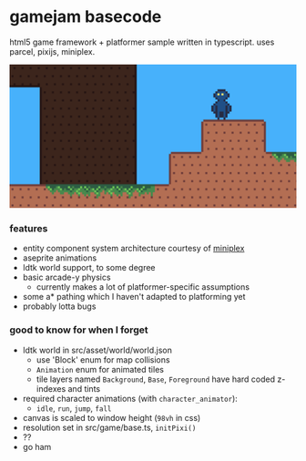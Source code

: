 # gamejam basecode

html5 game framework + platformer sample written in typescript. uses parcel, pixijs, miniplex.

![screenshot of the sample game](./screenshot.png)

### features

- entity component system architecture courtesy of [miniplex](https://github.com/hmans/miniplex)
- aseprite animations
- ldtk world support, to some degree
- basic arcade-y physics
  - currently makes a lot of platformer-specific assumptions
- some a\* pathing which I haven't adapted to platforming yet
- probably lotta bugs

### good to know for when I forget

- ldtk world in src/asset/world/world.json
  - use 'Block' enum for map collisions
  - `Animation` enum for animated tiles
  - tile layers named `Background`, `Base`, `Foreground` have hard coded z-indexes and tints
- required character animations (with `character_animator`):
  - `idle`, `run`, `jump`, `fall`
- canvas is scaled to window height (`98vh` in css)
- resolution set in src/game/base.ts, `initPixi()`
- ??
- go ham
